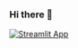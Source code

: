 ### Hi there 👋

<!--
**satriyaibw/satriyaibw** is a ✨ _special_ ✨ repository because its `README.md` (this file) appears on your GitHub profile.

Here are some ideas to get you started:

- 🔭 I’m currently working on ...
- 🌱 I’m currently learning ...
- 👯 I’m looking to collaborate on ...
- 🤔 I’m looking for help with ...
- 💬 Ask me about ...
- 📫 How to reach me: ...
- 😄 Pronouns: ...
- ⚡ Fun fact: ...
-->
[![Streamlit App](https://static.streamlit.io/badges/streamlit_badge_black_white.svg)](https://share.streamlit.io/satriyaibw/satriyaibw/main/coba.py)
